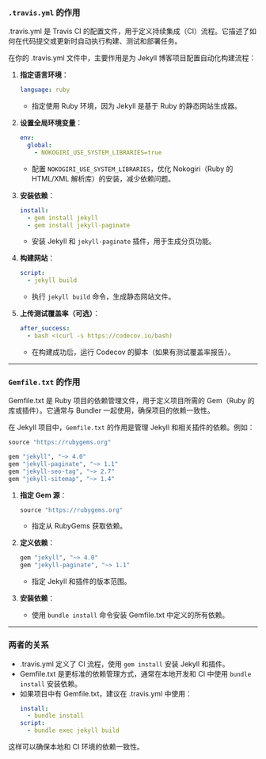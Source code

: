 ### **`.travis.yml` 的作用**
.travis.yml 是 Travis CI 的配置文件，用于定义持续集成（CI）流程。它描述了如何在代码提交或更新时自动执行构建、测试和部署任务。

在你的 .travis.yml 文件中，主要作用是为 Jekyll 博客项目配置自动化构建流程：

1. **指定语言环境**：
   ```yaml
   language: ruby
   ```
   - 指定使用 Ruby 环境，因为 Jekyll 是基于 Ruby 的静态网站生成器。

2. **设置全局环境变量**：
   ```yaml
   env:
     global:
       - NOKOGIRI_USE_SYSTEM_LIBRARIES=true
   ```
   - 配置 `NOKOGIRI_USE_SYSTEM_LIBRARIES`，优化 Nokogiri（Ruby 的 HTML/XML 解析库）的安装，减少依赖问题。

3. **安装依赖**：
   ```yaml
   install: 
     - gem install jekyll
     - gem install jekyll-paginate
   ```
   - 安装 Jekyll 和 `jekyll-paginate` 插件，用于生成分页功能。

4. **构建网站**：
   ```yaml
   script: 
     - jekyll build
   ```
   - 执行 `jekyll build` 命令，生成静态网站文件。

5. **上传测试覆盖率（可选）**：
   ```yaml
   after_success:
     - bash <(curl -s https://codecov.io/bash)
   ```
   - 在构建成功后，运行 Codecov 的脚本（如果有测试覆盖率报告）。

---

### **`Gemfile.txt` 的作用**
Gemfile.txt 是 Ruby 项目的依赖管理文件，用于定义项目所需的 Gem（Ruby 的库或插件）。它通常与 Bundler 一起使用，确保项目的依赖一致性。

在 Jekyll 项目中，`Gemfile.txt` 的作用是管理 Jekyll 和相关插件的依赖。例如：

```ruby
source "https://rubygems.org"

gem "jekyll", "~> 4.0"
gem "jekyll-paginate", "~> 1.1"
gem "jekyll-seo-tag", "~> 2.7"
gem "jekyll-sitemap", "~> 1.4"
```

1. **指定 Gem 源**：
   ```ruby
   source "https://rubygems.org"
   ```
   - 指定从 RubyGems 获取依赖。

2. **定义依赖**：
   ```ruby
   gem "jekyll", "~> 4.0"
   gem "jekyll-paginate", "~> 1.1"
   ```
   - 指定 Jekyll 和插件的版本范围。

3. **安装依赖**：
   - 使用 `bundle install` 命令安装 Gemfile.txt 中定义的所有依赖。

---

### **两者的关系**
- .travis.yml 定义了 CI 流程，使用 `gem install` 安装 Jekyll 和插件。
- Gemfile.txt 是更标准的依赖管理方式，通常在本地开发和 CI 中使用 `bundle install` 安装依赖。
- 如果项目中有 Gemfile.txt，建议在 .travis.yml 中使用：
  ```yaml
  install:
    - bundle install
  script:
    - bundle exec jekyll build
  ```

这样可以确保本地和 CI 环境的依赖一致性。